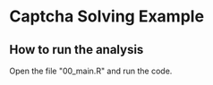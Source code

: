 Captcha Solving Example
=======================

## How to run the analysis
Open the file "00_main.R" and run the code. 
